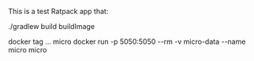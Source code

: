 This is a test Ratpack app that:

./gradlew build buildImage

docker tag ... micro
docker run -p 5050:5050 --rm -v micro-data --name micro micro
